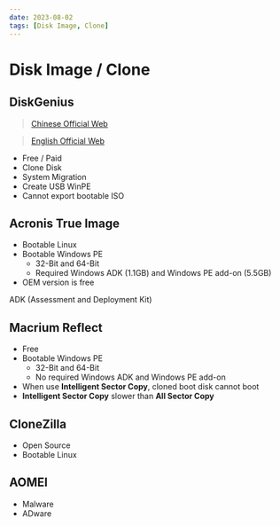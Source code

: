 ```yaml
---
date: 2023-08-02
tags: [Disk Image, Clone]
---
```


# Disk Image / Clone

<!--truncate-->

## DiskGenius

> [Chinese Official Web](https://www.diskgenius.cn/)

> [English Official Web](https://www.diskgenius.com/)

- Free / Paid
- Clone Disk
- System Migration
- Create USB WinPE
- Cannot export bootable ISO

## Acronis True Image

- Bootable Linux
- Bootable Windows PE
  - 32-Bit and 64-Bit
  - Required Windows ADK (1.1GB) and Windows PE add-on (5.5GB)
- OEM version is free

ADK (Assessment and Deployment Kit)

## Macrium Reflect

- Free
- Bootable Windows PE
  - 32-Bit and 64-Bit
  - No required Windows ADK and Windows PE add-on
- When use **Intelligent Sector Copy**, cloned boot disk cannot boot
- **Intelligent Sector Copy** slower than **All Sector Copy**

## CloneZilla

- Open Source
- Bootable Linux

## AOMEI

- Malware
- ADware
